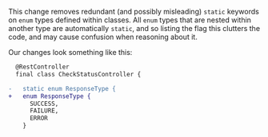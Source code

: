 This change removes redundant (and possibly misleading) `static` keywords on `enum` types defined within classes. All `enum` types that are nested within another type are automatically `static`, and so listing the flag this clutters the code, and may cause confusion when reasoning about it.

Our changes look something like this:

```diff
  @RestController
  final class CheckStatusController {

-   static enum ResponseType {  
+   enum ResponseType {
      SUCCESS,
      FAILURE,
      ERROR
    }
```
